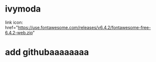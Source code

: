 # ivymoda

link icon: href="https://use.fontawesome.com/releases/v6.4.2/fontawesome-free-6.4.2-web.zip"

# add githubaaaaaaaa